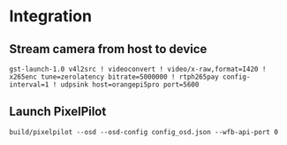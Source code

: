 # Integration

## Stream camera from host to device

```console
gst-launch-1.0 v4l2src ! videoconvert ! video/x-raw,format=I420 ! x265enc tune=zerolatency bitrate=5000000 ! rtph265pay config-interval=1 ! udpsink host=orangepi5pro port=5600
```

## Launch PixelPilot

```console
build/pixelpilot --osd --osd-config config_osd.json --wfb-api-port 0
```
